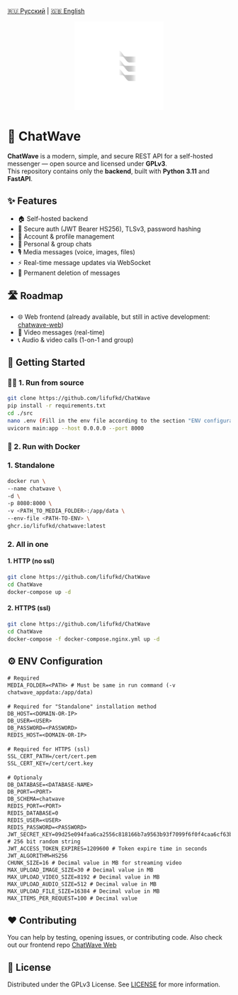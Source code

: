 <!-- Language switch -->
[🇷🇺 Русский](README/readme.ru.md) | [🇬🇧 English](README.md)

<p align="center">
  <img src="assets/logo-dark.svg" alt="ChatWave logo" width="200"/>
</p>

# 💬 ChatWave

**ChatWave** is a modern, simple, and secure REST API for a self-hosted messenger — open source and licensed under **GPLv3**.  
This repository contains only the **backend**, built with **Python 3.11** and **FastAPI**.

## ✨ Features

- 🏠 Self-hosted backend
- 🔐 Secure auth (JWT Bearer HS256), TLSv3, password hashing
- 👤 Account & profile management
- 💬 Personal & group chats
- 🎙️ Media messages (voice, images, files)
- ⚡ Real-time message updates via WebSocket
- 🧹 Permanent deletion of messages

## 🛣️ Roadmap

- 🌐 Web frontend (already available, but still in active development: [chatwave-web](https://github.com/lifufkd/chatwave-web))
- 🎥 Video messages (real-time)
- 📞 Audio & video calls (1-on-1 and group)

## 🚀 Getting Started

### 🧑‍💻 1. Run from source

```bash
git clone https://github.com/lifufkd/ChatWave
pip install -r requirements.txt
cd ./src
nano .env (Fill in the env file according to the section "ENV configuration")
uvicorn main:app --host 0.0.0.0 --port 8000
```

### 🐳 2. Run with Docker

### 1. Standalone 
```bash
docker run \
--name chatwave \
-d \
-p 8080:8000 \
-v <PATH_TO_MEDIA_FOLDER>:/app/data \
--env-file <PATH-TO-ENV> \
ghcr.io/lifufkd/chatwave:latest
```
### 2. All in one

#### 1. HTTP (no ssl)
```bash
git clone https://github.com/lifufkd/ChatWave
cd ChatWave
docker-compose up -d
```


#### 2. HTTPS (ssl)
```bash
git clone https://github.com/lifufkd/ChatWave
cd ChatWave
docker-compose -f docker-compose.nginx.yml up -d
```

## ⚙️ ENV Configuration

```
# Required
MEDIA_FOLDER=<PATH> # Must be same in run command (-v chatwave_appdata:/app/data)

# Required for "Standalone" installation method
DB_HOST=<DOMAIN-OR-IP>
DB_USER=<USER>
DB_PASSWORD=<PASSWORD>
REDIS_HOST=<DOMAIN-OR-IP>

# Required for HTTPS (ssl)
SSL_CERT_PATH=/cert/cert.pem
SSL_CERT_KEY=/cert/cert.key
 
# Optionaly
DB_DATABASE=<DATABASE-NAME>
DB_PORT=<PORT>
DB_SCHEMA=chatwave
REDIS_PORT=<PORT>
REDIS_DATABASE=0
REDIS_USER=<USER>
REDIS_PASSWORD=<PASSWORD>
JWT_SECRET_KEY=09d25e094faa6ca2556c818166b7a9563b93f7099f6f0f4caa6cf63b88e8d3e7 # 256 bit random string
JWT_ACCESS_TOKEN_EXPIRES=1209600 # Token expire time in seconds
JWT_ALGORITHM=HS256
CHUNK_SIZE=16 # Decimal value in MB for streaming video
MAX_UPLOAD_IMAGE_SIZE=30 # Decimal value in MB
MAX_UPLOAD_VIDEO_SIZE=8192 # Decimal value in MB
MAX_UPLOAD_AUDIO_SIZE=512 # Decimal value in MB
MAX_UPLOAD_FILE_SIZE=16384 # Decimal value in MB
MAX_ITEMS_PER_REQUEST=100 # Decimal value
```

## ❤️ Contributing

You can help by testing, opening issues, or contributing code.
Also check out our frontend repo [ChatWave Web](https://github.com/lifufkd/chatwave-web)

## 📜 License
Distributed under the GPLv3 License. See [LICENSE](https://github.com/lifufkd/ChatWave/blob/main/LICENSE) for more information.
